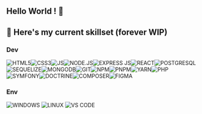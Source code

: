 ## Hello World ! 👋

## 💾 Here's my current skillset (forever WIP)
### Dev
![HTML5](https://img.shields.io/badge/HTML5-E34F26?style=for-the-badge&logo=html5&logoColor=white)![CSS3](https://img.shields.io/badge/CSS3-1572B6?style=for-the-badge&logo=css3&logoColor=white)![JS](https://img.shields.io/badge/JavaScript-323330?style=for-the-badge&logo=javascript&logoColor=F7DF1E)![NODE.JS](https://img.shields.io/badge/Node%20js-339933?style=for-the-badge&logo=nodedotjs&logoColor=white)![EXPRESS JS](https://img.shields.io/badge/Express%20js-000000?style=for-the-badge&logo=express&logoColor=white)![REACT](https://img.shields.io/badge/React-20232A?style=for-the-badge&logo=react&logoColor=white)![POSTGRESQL](https://img.shields.io/badge/PostgreSQL-316192?style=for-the-badge&logo=postgresql&logoColor=white)![SEQUELIZE](https://img.shields.io/badge/Sequelize-52B0E7?style=for-the-badge&logo=Sequelize&logoColor=white)![MONGODB](https://img.shields.io/badge/mongodb-47A248?style=for-the-badge&logo=mongodb&logoColor=white)![GIT](https://img.shields.io/badge/Git-F05032?style=for-the-badge&logo=git&logoColor=white)![NPM](https://img.shields.io/badge/npm-CB3837?style=for-the-badge&logo=npm&logoColor=white)![PNPM](https://img.shields.io/badge/pnpm-F69220?style=for-the-badge&logo=pnpm&logoColor=white)![YARN](https://img.shields.io/badge/Yarn-2C8EBB?style=for-the-badge&logo=yarn&logoColor=white)![PHP](https://img.shields.io/badge/PHP-777BB4?style=for-the-badge&logo=php&logoColor=white)![SYMFONY](https://img.shields.io/badge/Symfony-000000?style=for-the-badge&logo=Symfony&logoColor=white)![DOCTRINE](https://img.shields.io/badge/doctrine-FC6A31?style=for-the-badge&logo=doctrine&logoColor=white)![COMPOSER](https://img.shields.io/badge/Composer-885630?style=for-the-badge&logo=Composer&logoColor=white)![FIGMA](https://img.shields.io/badge/Figma-F24E1E?style=for-the-badge&logo=figma&logoColor=white)
### Env
![WINDOWS](https://img.shields.io/badge/Windows-0078D6?style=for-the-badge&logo=windows&logoColor=white) 
![LINUX](https://img.shields.io/badge/Linux-FCC624?style=for-the-badge&logo=linux&logoColor=black)
![VS CODE](https://img.shields.io/badge/Visual_Studio_Code-0078D4?style=for-the-badge&logo=visual%20studio%20code&logoColor=white)
<!--
**NoyannOzmen/NoyannOzmen** is a ✨ _special_ ✨ repository because its `README.md` (this file) appears on your GitHub profile.

Here are some ideas to get you started:

- 🔭 I’m currently working on ...
- 🌱 I’m currently learning ...
- 👯 I’m looking to collaborate on ...
- 🤔 I’m looking for help with ...
- 💬 Ask me about ...
- 📫 How to reach me: ...
- 😄 Pronouns: ...
- ⚡ Fun fact: ...
-->
